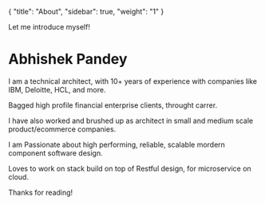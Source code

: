 {
    "title": "About",
    "sidebar": true,
    "weight": "1"
}

<p class="message">
  Let me introduce myself!
</p>

# Abhishek Pandey


I am a technical architect, with 10+ years of experience with companies like IBM, Deloitte, HCL, and more.

Bagged high profile financial enterprise clients, throught carrer.

I have also worked and brushed up as architect in small and medium scale product/ecommerce companies.

I am Passionate about high performing, reliable, scalable mordern component software design.

Loves to work on stack build on top of Restful design, for microservice on cloud.

Thanks for reading!
